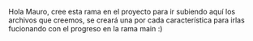 Hola Mauro, cree esta rama en el proyecto para ir subiendo aquí los archivos que creemos, se creará una por cada característica para irlas fucionando con el progreso en la rama main :)

